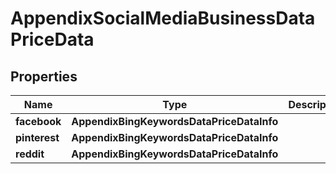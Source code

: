 # AppendixSocialMediaBusinessDataPriceData


## Properties

| Name | Type | Description | Notes |
|------------ | ------------- | ------------- | -------------|
**facebook** | **AppendixBingKeywordsDataPriceDataInfo** |  |[optional]|
**pinterest** | **AppendixBingKeywordsDataPriceDataInfo** |  |[optional]|
**reddit** | **AppendixBingKeywordsDataPriceDataInfo** |  |[optional]|